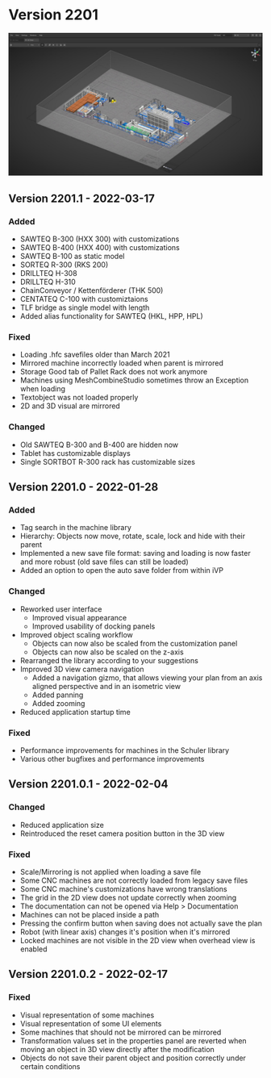 # Version 2201

![](../../../.gitbook/assets/2201.jpg)

## Version 2201.1 - 2022-03-17

### Added

* SAWTEQ B-300 (HXX 300) with customizations
* SAWTEQ B-400 (HXX 400) with customizations
* SAWTEQ B-100 as static model
* SORTEQ R-300 (RKS 200)
* DRILLTEQ H-308
* DRILLTEQ H-310
* ChainConveyor / Kettenförderer (THK 500)
* CENTATEQ C-100 with customiztaions
* TLF bridge as single model with length
* Added alias functionality for SAWTEQ (HKL, HPP, HPL)

### Fixed

* Loading .hfc savefiles older than March 2021
* Mirrored machine incorrectly loaded when parent is mirrored
* Storage Good tab of Pallet Rack does not work anymore
* Machines using MeshCombineStudio sometimes throw an Exception when loading
* Textobject was not loaded properly
* 2D and 3D visual are mirrored

### Changed

* Old SAWTEQ B-300 and B-400 are hidden now
* Tablet has customizable displays
* Single SORTBOT R-300 rack has customizable sizes

## Version 2201.0 - 2022-01-28

### Added

* Tag search in the machine library
* Hierarchy: Objects now move, rotate, scale, lock and hide with their parent
* Implemented a new save file format: saving and loading is now faster and more robust (old save files can still be loaded)
* Added an option to open the auto save folder from within iVP

### Changed

* Reworked user interface
  * Improved visual appearance
  * Improved usability of docking panels
* Improved object scaling workflow
  * Objects can now also be scaled from the customization panel
  * Objects can now also be scaled on the z-axis
* Rearranged the library according to your suggestions
* Improved 3D view camera navigation
  * Added a navigation gizmo, that allows viewing your plan from an axis aligned perspective and in an isometric view
  * Added panning
  * Added zooming
* Reduced application startup time

### Fixed

* Performance improvements for machines in the Schuler library
* Various other bugfixes and performance improvements

## Version 2201.0.1 - 2022-02-04

### Changed

* Reduced application size
* Reintroduced the reset camera position button in the 3D view

### Fixed

* Scale/Mirroring is not applied when loading a save file
* Some CNC machines are not correctly loaded from legacy save files
* Some CNC machine's customizations have wrong translations
* The grid in the 2D view does not update correctly when zooming
* The documentation can not be opened via Help > Documentation
* Machines can not be placed inside a path
* Pressing the confirm button when saving does not actually save the plan
* Robot (with linear axis) changes it's position when it's mirrored
* Locked machines are not visible in the 2D view when overhead view is enabled

## Version 2201.0.2 - 2022-02-17

### Fixed

* Visual representation of some machines
* Visual representation of some UI elements
* Some machines that should not be mirrored can be mirrored
* Transformation values set in the properties panel are reverted when moving an object in 3D view directly after the modification
* Objects do not save their parent object and position correctly under certain conditions